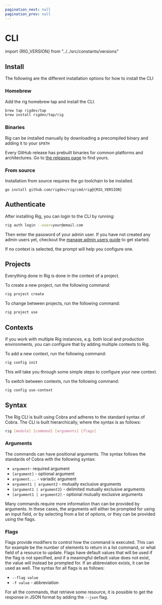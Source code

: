 ```yaml
---
pagination_next: null
pagination_prev: null
---
```


# CLI

import {RIG_VERSION} from "../../src/constants/versions"

## Install

The following are the different installation options for how to install the CLI

### Homebrew

Add the rig homebrew tap and install the CLI.

```bash
brew tap rigdev/tap
brew install rigdev/tap/rig
```

### Binaries

Rig can be installed manually by downloading a precompiled binary and adding
it to your `$PATH`

Every GitHub release has prebuilt binaries for common platforms and
architectures. Go to [the releases
page](https://github.com/rigdev/rig/releases) to find yours.

### From source

Installation from source requires the go toolchain to be installed.

<pre><code className="language-bash">go install github.com/rigdev/rig/cmd/rig@{RIG_VERSION}</code></pre>

## Authenticate

After installing Rig, you can login to the CLI by running:

```bash
rig auth login --user=your@email.com
```

Then enter the password of your admin user. If you have not created any admin users yet, checkout the [manage admin users guide](/cluster/manage-admin-users) to get started.

If no context is selected, the prompt will help you configure one.

## Projects

Everything done in Rig is done in the context of a project.

To create a new project, run the following command:

```bash
rig project create
```

To change between projects, run the following command:

```bash
rig project use
```

## Contexts

If you work with multiple Rig instances, e.g. both local and production environments, you can configure that by adding multiple contexts to Rig.

To add a new context, run the following command:

```bash
rig config init
```

This will take you through some simple steps to configure your new context.

To switch between contexts, run the following command:

```bash
rig config use-context
```

## Syntax

The Rig CLI is built using Cobra and adheres to the standard syntax of Cobra. The CLI is built hierarchically, where the syntax is as follows:

```sh
rig [module] [command] [arguments] [flags]
```

### Arguments

The commands can have positional arguments. The syntax follows the standards of Cobra with the following syntax:

- `argument`- required argument
- `[argument]` - optional argument
- `argument...` - variadic argument
- `argument1 | argument2` - mutually exclusive arguments
- `{argument1 | argument2}` - delimited mutually exclusive arguments
- `[argument1 | argument2]` - optional mutually exclusive arguments

Many commands require more information than can be provided by arguments. In these cases, the arguments will either be prompted for using an input field, or by selecting from a list of options, or they can be provided using the flags.

### Flags

Flags provide modifiers to control how the command is executed. This can for example be the number of elements to return in a list command, or what field of a resource to update. Flags have default values that will be used if the flag is not specified, and if a meaningful default value does not exist, the value will instead be prompted for. If an abbreviation exists, it can be used as well. The syntax for all flags is as follows:

- `--flag value`
- `-f value` - abbreviation

For all the commands, that retrieve some resource, it is possible to get the response in JSON format by adding the `--json` flag.
